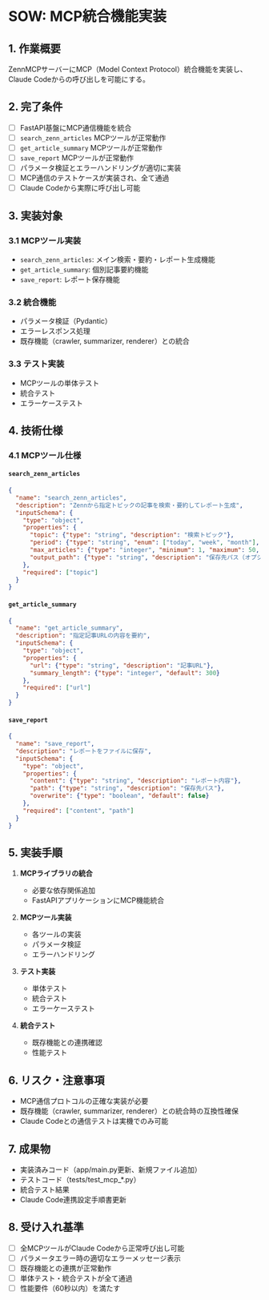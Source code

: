 # SOW: MCP統合機能実装

## 1. 作業概要

ZennMCPサーバーにMCP（Model Context Protocol）統合機能を実装し、Claude Codeからの呼び出しを可能にする。

## 2. 完了条件

- [ ] FastAPI基盤にMCP通信機能を統合
- [ ] `search_zenn_articles` MCPツールが正常動作
- [ ] `get_article_summary` MCPツールが正常動作  
- [ ] `save_report` MCPツールが正常動作
- [ ] パラメータ検証とエラーハンドリングが適切に実装
- [ ] MCP通信のテストケースが実装され、全て通過
- [ ] Claude Codeから実際に呼び出し可能

## 3. 実装対象

### 3.1 MCPツール実装
- `search_zenn_articles`: メイン検索・要約・レポート生成機能
- `get_article_summary`: 個別記事要約機能
- `save_report`: レポート保存機能

### 3.2 統合機能
- パラメータ検証（Pydantic）
- エラーレスポンス処理
- 既存機能（crawler, summarizer, renderer）との統合

### 3.3 テスト実装
- MCPツールの単体テスト
- 統合テスト
- エラーケーステスト

## 4. 技術仕様

### 4.1 MCPツール仕様

#### `search_zenn_articles`
```json
{
  "name": "search_zenn_articles",
  "description": "Zennから指定トピックの記事を検索・要約してレポート生成",
  "inputSchema": {
    "type": "object",
    "properties": {
      "topic": {"type": "string", "description": "検索トピック"},
      "period": {"type": "string", "enum": ["today", "week", "month"], "description": "取得期間"},
      "max_articles": {"type": "integer", "minimum": 1, "maximum": 50, "default": 10},
      "output_path": {"type": "string", "description": "保存先パス（オプション）"}
    },
    "required": ["topic"]
  }
}
```

#### `get_article_summary`
```json
{
  "name": "get_article_summary",
  "description": "指定記事URLの内容を要約",
  "inputSchema": {
    "type": "object",
    "properties": {
      "url": {"type": "string", "description": "記事URL"},
      "summary_length": {"type": "integer", "default": 300}
    },
    "required": ["url"]
  }
}
```

#### `save_report`
```json
{
  "name": "save_report",
  "description": "レポートをファイルに保存",
  "inputSchema": {
    "type": "object",
    "properties": {
      "content": {"type": "string", "description": "レポート内容"},
      "path": {"type": "string", "description": "保存先パス"},
      "overwrite": {"type": "boolean", "default": false}
    },
    "required": ["content", "path"]
  }
}
```

## 5. 実装手順

1. **MCPライブラリの統合**
   - 必要な依存関係追加
   - FastAPIアプリケーションにMCP機能統合

2. **MCPツール実装**
   - 各ツールの実装
   - パラメータ検証
   - エラーハンドリング

3. **テスト実装**
   - 単体テスト
   - 統合テスト
   - エラーケーステスト

4. **統合テスト**
   - 既存機能との連携確認
   - 性能テスト

## 6. リスク・注意事項

- MCP通信プロトコルの正確な実装が必要
- 既存機能（crawler, summarizer, renderer）との統合時の互換性確保
- Claude Codeとの通信テストは実機でのみ可能

## 7. 成果物

- 実装済みコード（app/main.py更新、新規ファイル追加）
- テストコード（tests/test_mcp_*.py）
- 統合テスト結果
- Claude Code連携設定手順書更新

## 8. 受け入れ基準

- [ ] 全MCPツールがClaude Codeから正常呼び出し可能
- [ ] パラメータエラー時の適切なエラーメッセージ表示
- [ ] 既存機能との連携が正常動作
- [ ] 単体テスト・統合テストが全て通過
- [ ] 性能要件（60秒以内）を満たす